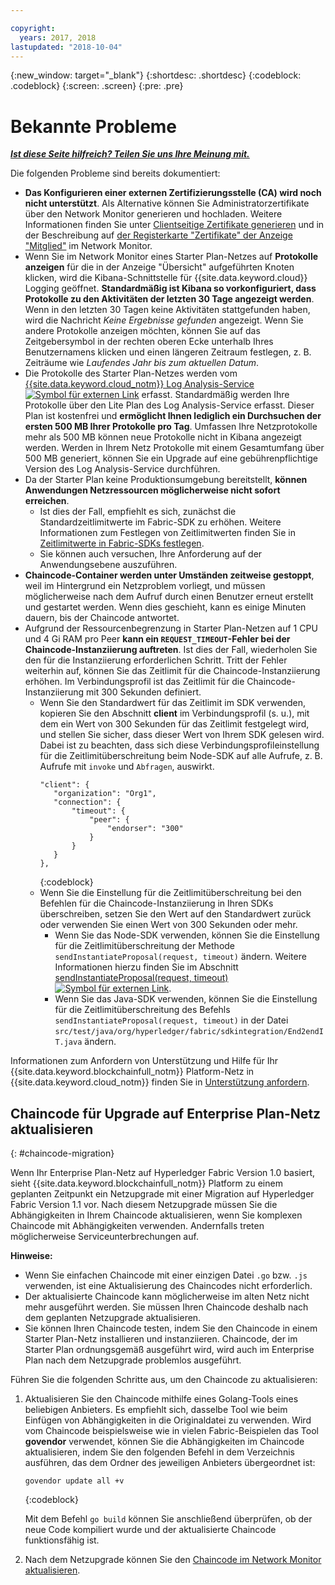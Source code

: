 ```yaml
---

copyright:
  years: 2017, 2018
lastupdated: "2018-10-04"
---
```


{:new_window: target="_blank"}
{:shortdesc: .shortdesc}
{:codeblock: .codeblock}
{:screen: .screen}
{:pre: .pre}


# Bekannte Probleme


***[Ist diese Seite hilfreich? Teilen Sie uns Ihre Meinung mit.](https://www.surveygizmo.com/s3/4501493/IBM-Blockchain-Documentation)***


Die folgenden Probleme sind bereits dokumentiert:
- **Das Konfigurieren einer externen Zertifizierungsstelle (CA) wird noch nicht unterstützt**. Als Alternative können Sie Administratorzertifikate über den Network Monitor generieren und hochladen. Weitere Informationen finden Sie unter [Clientseitige Zertifikate generieren](/docs/services/blockchain/v10_application.html#enroll-app) und in der Beschreibung auf [der Registerkarte "Zertifikate" der Anzeige "Mitglied"](/docs/services/blockchain/v10_dashboard.html#members) im Network Monitor.
- Wenn Sie im Network Monitor eines Starter Plan-Netzes auf **Protokolle anzeigen** für die in der Anzeige "Übersicht" aufgeführten Knoten klicken, wird die Kibana-Schnittstelle für {{site.data.keyword.cloud}} Logging geöffnet. **Standardmäßig ist Kibana so vorkonfiguriert, dass Protokolle zu den Aktivitäten der letzten 30 Tage angezeigt werden**. Wenn in den letzten 30 Tagen keine Aktivitäten stattgefunden haben, wird die Nachricht *Keine Ergebnisse gefunden* angezeigt. Wenn Sie andere Protokolle anzeigen möchten, können Sie auf das Zeitgebersymbol in der rechten oberen Ecke unterhalb Ihres Benutzernamens klicken und einen längeren Zeitraum festlegen, z. B. Zeiträume wie *Laufendes Jahr bis zum aktuellen Datum*.
- Die Protokolle des Starter Plan-Netzes werden vom [{{site.data.keyword.cloud_notm}} Log Analysis-Service ![Symbol für externen Link](images/external_link.svg "Symbol für externen Link")](https://console.bluemix.net/catalog/services/log-analysis) erfasst. Standardmäßig werden Ihre Protokolle über den Lite Plan des Log Analysis-Service erfasst. Dieser Plan ist kostenfrei und **ermöglicht Ihnen lediglich ein Durchsuchen der ersten 500 MB Ihrer Protokolle pro Tag**. Umfassen Ihre Netzprotokolle mehr als 500 MB können neue Protokolle nicht in Kibana angezeigt werden. Werden in Ihrem Netz Protokolle mit einem Gesamtumfang über 500 MB generiert, können Sie ein Upgrade auf eine gebührenpflichtige Version des Log Analysis-Service durchführen.
- Da der Starter Plan keine Produktionsumgebung bereitstellt, **können Anwendungen Netzressourcen möglicherweise nicht sofort erreichen**.
  - Ist dies der Fall, empfiehlt es sich, zunächst die Standardzeitlimitwerte im Fabric-SDK zu erhöhen. Weitere Informationen zum Festlegen von Zeitlimitwerten finden Sie in [Zeitlimitwerte in Fabric-SDKs festlegen](/docs/services/blockchain/v10_application.html#set-timeout-in-sdk).
  - Sie können auch versuchen, Ihre Anforderung auf der Anwendungsebene auszuführen.
- **Chaincode-Container werden unter Umständen zeitweise gestoppt**, weil im Hintergrund ein Netzproblem vorliegt, und müssen möglicherweise nach dem Aufruf durch einen Benutzer erneut erstellt und gestartet werden. Wenn dies geschieht, kann es einige Minuten dauern, bis der Chaincode antwortet.
- Aufgrund der Ressourcenbegrenzung in Starter Plan-Netzen auf 1 CPU und 4 Gi RAM pro Peer **kann ein `REQUEST_TIMEOUT`-Fehler bei der Chaincode-Instanziierung auftreten**. Ist dies der Fall, wiederholen Sie den für die Instanziierung erforderlichen Schritt. Tritt der Fehler weiterhin auf, können Sie das Zeitlimit für die Chaincode-Instanziierung erhöhen. Im Verbindungsprofil ist das Zeitlimit für die Chaincode-Instanziierung mit 300 Sekunden definiert.
  - Wenn Sie den Standardwert für das Zeitlimit im SDK verwenden, kopieren Sie den Abschnitt **client** im Verbindungsprofil (s. u.), mit dem ein Wert von 300 Sekunden für das Zeitlimit festgelegt wird, und stellen Sie sicher, dass dieser Wert von Ihrem SDK gelesen wird. Dabei ist zu beachten, dass sich diese Verbindungsprofileinstellung für die Zeitlimitüberschreitung beim Node-SDK auf alle Aufrufe, z. B. Aufrufe mit `invoke` und `Abfragen`, auswirkt.
    ```
    "client": {
       "organization": "Org1",
       "connection": {
           "timeout": {
               "peer": {
                   "endorser": "300"
               }
           }
       }
    },
    ```
    {:codeblock}
  - Wenn Sie die Einstellung für die Zeitlimitüberschreitung bei den Befehlen für die Chaincode-Instanziierung in Ihren SDKs überschreiben, setzen Sie den Wert auf den Standardwert zurück oder verwenden Sie einen Wert von 300 Sekunden oder mehr.
    - Wenn Sie das Node-SDK verwenden, können Sie die Einstellung für die Zeitlimitüberschreitung der Methode `sendInstantiateProposal(request, timeout)` ändern. Weitere Informationen hierzu finden Sie im Abschnitt [sendInstantiateProposal(request, timeout) ![Symbol für externen Link](images/external_link.svg "Symbol für externen Link")](https://fabric-sdk-node.github.io/Channel.html#sendInstantiateProposal).
    - Wenn Sie das Java-SDK verwenden, können Sie die Einstellung für die Zeitlimitüberschreitung des Befehls `sendInstantiateProposal(request, timeout)` in der Datei `src/test/java/org/hyperledger/fabric/sdkintegration/End2endIT.java` ändern.

Informationen zum Anfordern von Unterstützung und Hilfe für Ihr {{site.data.keyword.blockchainfull_notm}} Platform-Netz in {{site.data.keyword.cloud_notm}} finden Sie in [Unterstützung anfordern](/docs/services/blockchain/ibmblockchain_support.html).


## Chaincode für Upgrade auf Enterprise Plan-Netz aktualisieren
{: #chaincode-migration}

Wenn Ihr Enterprise Plan-Netz auf Hyperledger Fabric Version 1.0 basiert, sieht {{site.data.keyword.blockchainfull_notm}} Platform zu einem geplanten Zeitpunkt ein Netzupgrade mit einer Migration auf Hyperledger Fabric Version 1.1 vor. Nach diesem Netzupgrade müssen Sie die Abhängigkeiten in Ihrem Chaincode aktualisieren, wenn Sie komplexen Chaincode mit Abhängigkeiten verwenden. Andernfalls treten möglicherweise Serviceunterbrechungen auf.

**Hinweise:**
- Wenn Sie einfachen Chaincode mit einer einzigen Datei `.go` bzw. `.js` verwenden, ist eine Aktualisierung des Chaincodes nicht erforderlich.
- Der aktualisierte Chaincode kann möglicherweise im alten Netz nicht mehr ausgeführt werden. Sie müssen Ihren Chaincode deshalb nach dem geplanten Netzupgrade aktualisieren.
- Sie können Ihren Chaincode testen, indem Sie den Chaincode in einem Starter Plan-Netz installieren und instanziieren. Chaincode, der im Starter Plan ordnungsgemäß ausgeführt wird, wird auch im Enterprise Plan nach dem Netzupgrade problemlos ausgeführt.

Führen Sie die folgenden Schritte aus, um den Chaincode zu aktualisieren:
1. Aktualisieren Sie den Chaincode mithilfe eines Golang-Tools eines beliebigen Anbieters. Es empfiehlt sich, dasselbe Tool wie beim Einfügen von Abhängigkeiten in die Originaldatei zu verwenden. Wird vom Chaincode beispielsweise wie in vielen Fabric-Beispielen das Tool **govendor** verwendet, können Sie die Abhängigkeiten im Chaincode aktualisieren, indem Sie den folgenden Befehl in dem Verzeichnis ausführen, das dem Ordner des jeweiligen Anbieters übergeordnet ist:
    ```
    govendor update all +v
    ```
    {:codeblock}

    Mit dem Befehl `go build` können Sie anschließend überprüfen, ob der neue Code kompiliert wurde und der aktualisierte Chaincode funktionsfähig ist.

2. Nach dem Netzupgrade können Sie den [Chaincode im Network Monitor aktualisieren](/docs/services/blockchain/howto/install_instantiate_chaincode.html#updating-a-chaincode).
